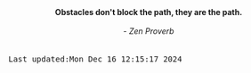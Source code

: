 
<div align="center"><b><span>Obstacles don't block the path, they are the path.</span></b><br><br><i> - Zen Proverb</i></div>
<br><br><kbd>Last updated:Mon Dec 16 12:15:17 2024</kbd>